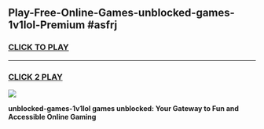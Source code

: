 
## Play-Free-Online-Games-unblocked-games-1v1lol-Premium #asfrj
<h3>
<a href="https://premium.freeplayer.one?title=unblocked-games-1v1lol&ref=8M">CLICK TO PLAY</a></h3>
<hr>

<h3>
<a href="https://premium.freeplayer.one?title=unblocked-games-1v1lol&ref=8M">CLICK 2 PLAY</a>
  
</h3>

<a href="https://premium.freeplayer.one?title=unblocked-games-1v1lol&ref=8M"><img src="https://clearcache.store/games.png"></a>


**unblocked-games-1v1lol games unblocked: Your Gateway to Fun and Accessible Online Gaming**
